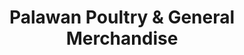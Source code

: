 ---
title: "Palawan Poultry & General Merchandise"
url: /puerto-princesa/palawan-poultry-and-general-merchandise-malvar-st/
shop: trade
---